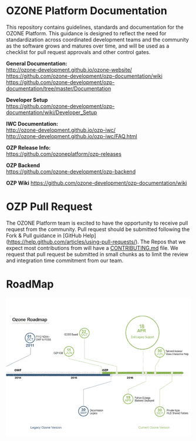 OZONE Platform Documentation
============================

This repository contains guidelines, standards and documentation for the OZONE Platform. This guidance is designed to reflect the need for standardization across coordinated development teams and the community as the software grows and matures over time, and will be used as a checklist for pull request approvals and other control gates. 

**General Documentation:**  
http://ozone-development.github.io/ozone-website/  
https://github.com/ozone-development/ozp-documentation/wiki  
https://github.com/ozone-development/ozp-documentation/tree/master/Documentation

**Developer Setup**  
https://github.com/ozone-development/ozp-documentation/wiki/Developer_Setup

**IWC Documentation:**  
http://ozone-development.github.io/ozp-iwc/  
http://ozone-development.github.io/ozp-iwc/FAQ.html

**OZP Release Info:**  
https://github.com/ozoneplatform/ozp-releases

**OZP Backend**  
https://github.com/ozone-development/ozp-backend

**OZP Wiki**
https://github.com/ozone-development/ozp-documentation/wiki

OZP Pull Request
==============================
The OZONE Platform team is excited to have the opportunity to receive pull request from the community.  Pull request should be submitted following the Fork & Pull guidance in [GitHub Help] (https://help.github.com/articles/using-pull-requests/). The Repos that we expect most contributions from will have a [CONTRIBUTING.md](https://github.com/ozone-development/ozp-documentation/blob/master/CONTRIBUTING.md) file. We request that pull request be submitted in small chunks as to limit the review and integration time commitment from our team.

RoadMap
===============================
![img](Documentation/Ozone_roadmap.gif)

